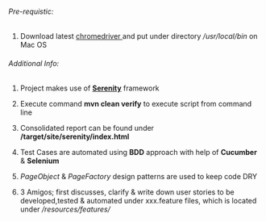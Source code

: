 ######  Pre-requistic:

1. Download latest [ chromedriver ]( https://sites.google.com/a/chromium.org/chromedriver/downloads ) and put under directory */usr/local/bin* on Mac OS


###### Additional Info:

1. Project makes use of [**Serenity**]( https://github.com/serenity-bdd/serenity-core ) framework

2. Execute command **mvn clean verify** to execute script from command line

3. Consolidated report can be found under  **/target/site/serenity/index.html**

4. Test Cases are automated using **BDD** approach with help of **Cucumber** & **Selenium**

5. *PageObject* & *PageFactory* design patterns are used to keep code DRY

6. 3 Amigos; first discusses, clarify & write down user stories to be developed,tested & automated under xxx.feature files, which is located under */resources/features/*